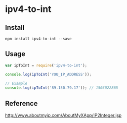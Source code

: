 # ipv4-to-int

## Install

```
npm install ipv4-to-int --save
```

## Usage

```javascript
var ipToInt = require('ipv4-to-int');

console.log(ipToInt('YOU_IP_ADDRESS'));

// Example
console.log(ipToInt('89.150.79.17')); // 1503022865
```

## Reference

http://www.aboutmyip.com/AboutMyXApp/IP2Integer.jsp
